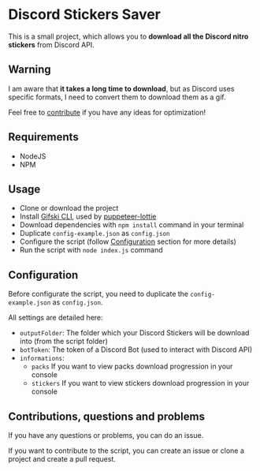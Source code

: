 # Discord Stickers Saver
This is a small project, which allows you to **download all the Discord nitro stickers** from Discord API.

## Warning
I am aware that **it takes a long time to download**, but as Discord uses specific formats, I need to convert them to download them as a gif.


Feel free to [contribute](#contributions-questions-and-problems) if you have any ideas for optimization!

## Requirements
- NodeJS
- NPM

## Usage
- Clone or download the project
- Install [Gifski CLI](https://github.com/sindresorhus/Gifski), used by [puppeteer-lottie](https://github.com/transitive-bullshit/puppeteer-lottie)
- Download dependencies with `npm install` command in your terminal
- Duplicate `config-example.json` as `config.json`
- Configure the script (follow [Configuration](#configuration) section for more details)
- Run the script with `node index.js` command

## Configuration
Before configurate the script, you need to duplicate the `config-example.json` as `config.json`.

All settings are detailed here:
- `outputFolder`: The folder which your Discord Stickers will be download into (from the script folder)
- `botToken`: The token of a Discord Bot (used to interact with Discord API)
- `informations`:
    - `packs` If you want to view packs download progression in your console
    - `stickers` If you want to view stickers download progression in your console

## Contributions, questions and problems
If you have any questions or problems, you can do an issue.

If you want to contribute to the script, you can create an issue or clone a project and create a pull request.